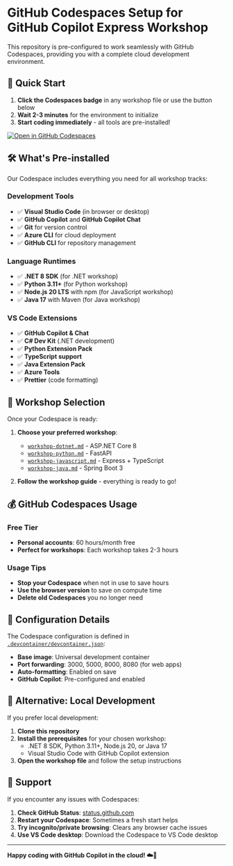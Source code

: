 # GitHub Codespaces Setup for GitHub Copilot Express Workshop

This repository is pre-configured to work seamlessly with GitHub Codespaces, providing you with a complete cloud development environment.

## 🚀 Quick Start

1. **Click the Codespaces badge** in any workshop file or use the button below
2. **Wait 2-3 minutes** for the environment to initialize
3. **Start coding immediately** - all tools are pre-installed!

[![Open in GitHub Codespaces](https://github.com/codespaces/badge.svg)](https://codespaces.new/your-username/github-copilot-express-workshop?quickstart=1)

## 🛠️ What's Pre-installed

Our Codespace includes everything you need for all workshop tracks:

### Development Tools
- ✅ **Visual Studio Code** (in browser or desktop)
- ✅ **GitHub Copilot** and **GitHub Copilot Chat**
- ✅ **Git** for version control
- ✅ **Azure CLI** for cloud deployment
- ✅ **GitHub CLI** for repository management

### Language Runtimes
- ✅ **.NET 8 SDK** (for .NET workshop)
- ✅ **Python 3.11+** (for Python workshop)
- ✅ **Node.js 20 LTS** with npm (for JavaScript workshop)
- ✅ **Java 17** with Maven (for Java workshop)

### VS Code Extensions
- ✅ **GitHub Copilot & Chat**
- ✅ **C# Dev Kit** (.NET development)
- ✅ **Python Extension Pack** 
- ✅ **TypeScript support**
- ✅ **Java Extension Pack**
- ✅ **Azure Tools**
- ✅ **Prettier** (code formatting)

## 🎯 Workshop Selection

Once your Codespace is ready:

1. **Choose your preferred workshop**:
   - [`workshop-dotnet.md`](../workshop-dotnet.md) - ASP.NET Core 8
   - [`workshop-python.md`](../workshop-python.md) - FastAPI
   - [`workshop-javascript.md`](../workshop-javascript.md) - Express + TypeScript
   - [`workshop-java.md`](../workshop-java.md) - Spring Boot 3

2. **Follow the workshop guide** - everything is ready to go!

## 💰 GitHub Codespaces Usage

### Free Tier
- **Personal accounts**: 60 hours/month free
- **Perfect for workshops**: Each workshop takes 2-3 hours

### Usage Tips
- **Stop your Codespace** when not in use to save hours
- **Use the browser version** to save on compute time
- **Delete old Codespaces** you no longer need

## 🔧 Configuration Details

The Codespace configuration is defined in [`.devcontainer/devcontainer.json`](devcontainer.json):

- **Base image**: Universal development container
- **Port forwarding**: 3000, 5000, 8000, 8080 (for web apps)
- **Auto-formatting**: Enabled on save
- **GitHub Copilot**: Pre-configured and enabled

## 🚀 Alternative: Local Development

If you prefer local development:

1. **Clone this repository**
2. **Install the prerequisites** for your chosen workshop:
   - .NET 8 SDK, Python 3.11+, Node.js 20, or Java 17
   - Visual Studio Code with GitHub Copilot extension
3. **Open the workshop file** and follow the setup instructions

## 🤝 Support

If you encounter any issues with Codespaces:

1. **Check GitHub Status**: [status.github.com](https://status.github.com)
2. **Restart your Codespace**: Sometimes a fresh start helps
3. **Try incognito/private browsing**: Clears any browser cache issues
4. **Use VS Code desktop**: Download the Codespace to VS Code desktop

---

**Happy coding with GitHub Copilot in the cloud! ☁️🚀**
